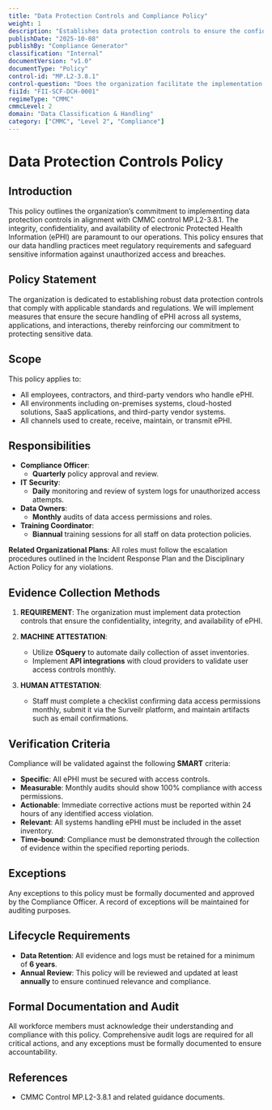 ```yaml
---
title: "Data Protection Controls and Compliance Policy"
weight: 1
description: "Establishes data protection controls to ensure the confidentiality, integrity, and availability of electronic Protected Health Information (ePHI) in compliance with CMMC standards."
publishDate: "2025-10-08"
publishBy: "Compliance Generator"
classification: "Internal"
documentVersion: "v1.0"
documentType: "Policy"
control-id: "MP.L2-3.8.1"
control-question: "Does the organization facilitate the implementation of data protection controls?"
fiiId: "FII-SCF-DCH-0001"
regimeType: "CMMC"
cmmcLevel: 2
domain: "Data Classification & Handling"
category: ["CMMC", "Level 2", "Compliance"]
---
```


# Data Protection Controls Policy

## Introduction
This policy outlines the organization’s commitment to implementing data protection controls in alignment with CMMC control MP.L2-3.8.1. The integrity, confidentiality, and availability of electronic Protected Health Information (ePHI) are paramount to our operations. This policy ensures that our data handling practices meet regulatory requirements and safeguard sensitive information against unauthorized access and breaches.

## Policy Statement
The organization is dedicated to establishing robust data protection controls that comply with applicable standards and regulations. We will implement measures that ensure the secure handling of ePHI across all systems, applications, and interactions, thereby reinforcing our commitment to protecting sensitive data.

## Scope
This policy applies to:
- All employees, contractors, and third-party vendors who handle ePHI.
- All environments including on-premises systems, cloud-hosted solutions, SaaS applications, and third-party vendor systems.
- All channels used to create, receive, maintain, or transmit ePHI.

## Responsibilities
- **Compliance Officer**: 
  - **Quarterly** policy approval and review.
- **IT Security**: 
  - **Daily** monitoring and review of system logs for unauthorized access attempts.
- **Data Owners**: 
  - **Monthly** audits of data access permissions and roles.
- **Training Coordinator**: 
  - **Biannual** training sessions for all staff on data protection policies.

**Related Organizational Plans**: All roles must follow the escalation procedures outlined in the Incident Response Plan and the Disciplinary Action Policy for any violations.

## Evidence Collection Methods
1. **REQUIREMENT**: The organization must implement data protection controls that ensure the confidentiality, integrity, and availability of ePHI.
   
2. **MACHINE ATTESTATION**: 
   - Utilize **OSquery** to automate daily collection of asset inventories.
   - Implement **API integrations** with cloud providers to validate user access controls monthly.

3. **HUMAN ATTESTATION**: 
   - Staff must complete a checklist confirming data access permissions monthly, submit it via the Surveilr platform, and maintain artifacts such as email confirmations.

## Verification Criteria
Compliance will be validated against the following **SMART** criteria:
- **Specific**: All ePHI must be secured with access controls.
- **Measurable**: Monthly audits should show 100% compliance with access permissions.
- **Actionable**: Immediate corrective actions must be reported within 24 hours of any identified access violation.
- **Relevant**: All systems handling ePHI must be included in the asset inventory.
- **Time-bound**: Compliance must be demonstrated through the collection of evidence within the specified reporting periods.

## Exceptions
Any exceptions to this policy must be formally documented and approved by the Compliance Officer. A record of exceptions will be maintained for auditing purposes.

## Lifecycle Requirements
- **Data Retention**: All evidence and logs must be retained for a minimum of **6 years**.
- **Annual Review**: This policy will be reviewed and updated at least **annually** to ensure continued relevance and compliance.

## Formal Documentation and Audit
All workforce members must acknowledge their understanding and compliance with this policy. Comprehensive audit logs are required for all critical actions, and any exceptions must be formally documented to ensure accountability.

## References
- CMMC Control MP.L2-3.8.1 and related guidance documents.